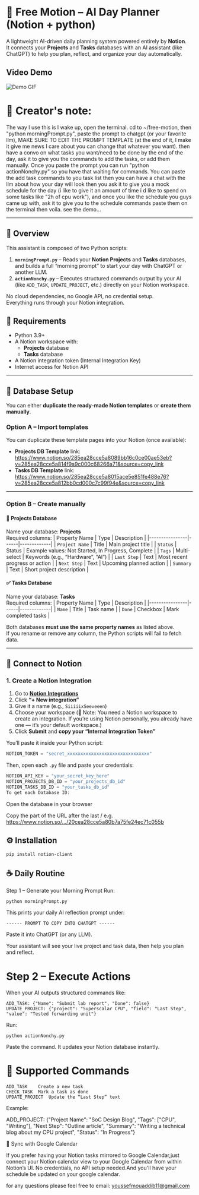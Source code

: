 # 🧠 Free Motion – AI Day Planner (Notion + python)

A lightweight AI-driven daily planning system powered entirely by **Notion**.  
It connects your **Projects** and **Tasks** databases with an AI assistant (like ChatGPT) to help you plan, reflect, and organize your day automatically.


## Video Demo
![Demo GIF](demo.gif)

# 📕 Creator's note:
The way I use this is I wake up, open the terminal. cd to ~/free-motion, then "python morningPrompt.py", paste the prompt to chatgpt (or your favorite llm), MAKE SURE TO EDIT THE PROMPT TEMPLATE (at the end of it, I make it give me news I care about you can change that whatever you want). then have a convo on what tasks you want/need to be done by the end of the day, ask it to give you the commands to add the tasks, or add them manually. Once you paste the prompt you can run "python actionNonchy.py" so you have that waiting for commands. You can paste the add task commands to you task list then you can have a chat with the llm about how your day will look then you ask it to give you a mock schedule for the day (i like to give it an amount of time i d like to spend on some tasks like "2h of cpu work"), and once you like the schedule you guys came up with, ask it to give you to the schedule commands paste them on the terminal then voila. see the demo...

---
## 🚀 Overview

This assistant is composed of two Python scripts:

1. **`morningPrompt.py`** – Reads your **Notion Projects** and **Tasks** databases, and builds a full “morning prompt” to start your day with ChatGPT or another LLM.
2. **`actionNonchy.py`** – Executes structured commands output by your AI (like `ADD_TASK`, `UPDATE_PROJECT`, etc.) directly on your Notion workspace.

No cloud dependencies, no Google API, no credential setup.  
Everything runs through your Notion integration.

## 🧩 Requirements

- Python 3.9+
- A Notion workspace with:
  - **Projects** database  
  - **Tasks** database  
- A Notion integration token (Internal Integration Key)
- Internet access for Notion API

---

## 🧠 Database Setup

You can either **duplicate the ready-made Notion templates** or **create them manually**.

### Option A – Import templates
You can duplicate these template pages into your Notion (once available):  
- **Projects DB Template** link: https://www.notion.so/285ea28cce5a8089bb16c0ce00ae53eb?v=285ea28cce5a814f9a9c000c68266a71&source=copy_link
- **Tasks DB Template** link: https://www.notion.so/285ea28cce5a8015ace5e851fe488e76?v=285ea28cce5a812bb0cd000c7c99f94e&source=copy_link

---

### Option B – Create manually

#### 🧱 Projects Database
Name your database: **Projects**  
Required columns:
| Property Name | Type | Description |
|----------------|------|-------------|
| `Project Name` | Title | Main project title |
| `Status` | Status | Example values: Not Started, In Progress, Complete |
| `Tags` | Multi-select | Keywords (e.g., “Hardware”, “AI”) |
| `Last Step` | Text | Most recent progress or action |
| `Next Step` | Text | Upcoming planned action |
| `Summary` | Text | Short project description |

#### ✅ Tasks Database
Name your database: **Tasks**  
Required columns:
| Property Name | Type | Description |
|----------------|------|-------------|
| `Name` | Title | Task name |
| `Done` | Checkbox | Mark completed tasks |

Both databases **must use the same property names** as listed above.  
If you rename or remove any column, the Python scripts will fail to fetch data.

---

## 🔐 Connect to Notion

### 1. Create a Notion Integration
1. Go to **[Notion Integrations](https://www.notion.so/my-integrations)**  
2. Click **“+ New integration”**
3. Give it a name (e.g., `SiiiiixSeeveeen`)
4. Choose your workspace (🧩 Note: You need a Notion workspace to create an integration.
If you’re using Notion personally, you already have one — it’s your default workspace.)
5. Click **Submit** and **copy your “Internal Integration Token”**

You’ll paste it inside your Python script:
```python
NOTION_TOKEN = "secret_xxxxxxxxxxxxxxxxxxxxxxxxxxxxxxx"
```
Then, open each `.py` file and paste your credentials:

```python
NOTION_API_KEY = "your_secret_key_here"
NOTION_PROJECTS_DB_ID = "your_projects_db_id"
NOTION_TASKS_DB_ID = "your_tasks_db_id"
To get each Database ID:
```
Open the database in your browser

Copy the part of the URL after the last /
e.g. https://www.notion.so/.../20cea28cce5a80b7a75fe24ec71c055b

## ⚙️ Installation

```bash
pip install notion-client
```

## ☕️ Daily Routine
Step 1 – Generate your Morning Prompt
Run:
```
python morningPrompt.py
```

This prints your daily AI reflection prompt under:

```
------ PROMPT TO COPY INTO CHATGPT ------
```

Paste it into ChatGPT (or any LLM).

Your assistant will see your live project and task data, then help you plan and reflect.

# Step 2 – Execute Actions
When your AI outputs structured commands like:
```
ADD_TASK: {"Name": "Submit lab report", "Done": false}
UPDATE_PROJECT: {"project": "Superscalar CPU", "field": "Last Step", "value": "Tested forwarding unit"}
```
Run:
```
python actionNonchy.py
```
Paste the command.
It updates your Notion database instantly.

# 🧠 Supported Commands

```
ADD_TASK	Create a new task
CHECK_TASK	Mark a task as done
UPDATE_PROJECT	Update the “Last Step” text
```
Example:

ADD_PROJECT: {"Project Name": "SoC Design Blog", "Tags": ["CPU", "Writing"], "Next Step": "Outline article", "Summary": "Writing a technical blog about my CPU project", "Status": "In Progress"}

🔄 Sync with Google Calendar

If you prefer having your Notion tasks mirrored to Google Calendar,just connect your Notion calendar view to your Google Calendar from within Notion’s UI.
No credentials, no API setup needed.And you'll have your schedule be updated on your google calendar.

for any questions please feel free to email: youssefmouaddib11@gmail.com
